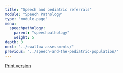 ```yaml
---
title: "Speech and pediatric referrals"
module: "Speech Pathology"
type: "module-page"
menu:
  speechpathology:
    parent: "speechpathology"
    weight: 5
depth: 3
next: "../swallow-assessments/"
previous: "../speech-and-the-pediatric-population/"
---
```

<div class="pageblock print_chart"><a href="https://www1.columbia.edu/sec/ccnmtl/remote/static/match/pdf/slpchart01.pdf" target="_blank">Print version</a>
</div>